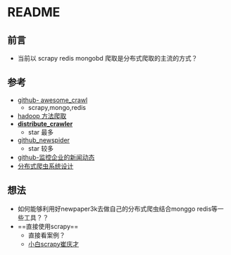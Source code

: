# README



## 前言

- 当前以 scrapy redis mongobd 爬取是分布式爬取的主流的方式？



## 参考

- [github- awesome_crawl](<https://github.com/zhangslob/awesome_crawl>)
  - scrapy,mongo,redis
- [hadoop 方法爬取](<https://github.com/gsh199449/DistributeCrawler>)
- [**distribute_crawler**](<https://github.com/gnemoug/distribute_crawler>)
  - star 最多
- [github_newspider](<https://github.com/lzjqsdd/NewsSpider>)
  - star 较多
- [github-监控企业的新闻动态](<https://github.com/NolanZhao/news_feed>)
- [分布式爬虫系统设计](<https://blog.51cto.com/xpleaf/2093952>)





## 想法

- 如何能够利用好newpaper3k去做自己的分布式爬虫结合monggo redis等一些工具？？
- ==直接使用scrapy==
  - 直接看案例？
  - [小白scrapy崔庆才](<https://cuiqingcai.com/3472.html>)

